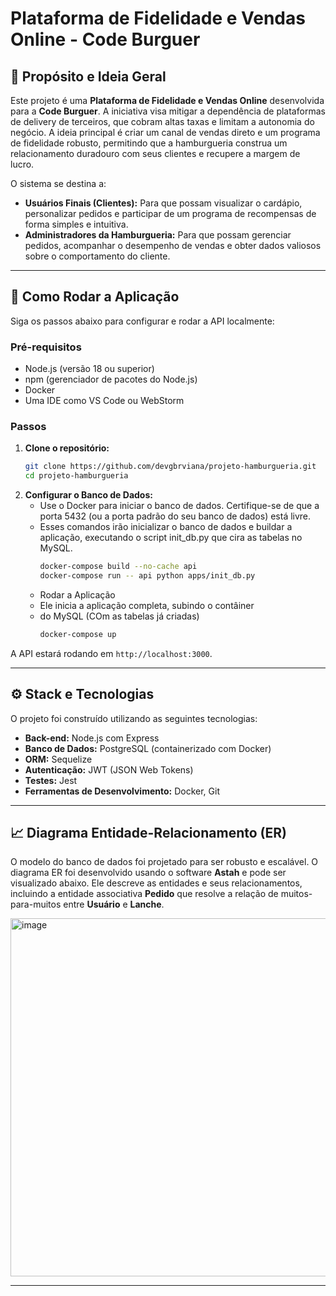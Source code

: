 # Plataforma de Fidelidade e Vendas Online - Code Burguer

## 📝 Propósito e Ideia Geral

Este projeto é uma **Plataforma de Fidelidade e Vendas Online** desenvolvida para a **Code Burguer**. A iniciativa visa mitigar a dependência de plataformas de delivery de terceiros, que cobram altas taxas e limitam a autonomia do negócio. A ideia principal é criar um canal de vendas direto e um programa de fidelidade robusto, permitindo que a hamburgueria construa um relacionamento duradouro com seus clientes e recupere a margem de lucro.

O sistema se destina a:
* **Usuários Finais (Clientes):** Para que possam visualizar o cardápio, personalizar pedidos e participar de um programa de recompensas de forma simples e intuitiva.
* **Administradores da Hamburgueria:** Para que possam gerenciar pedidos, acompanhar o desempenho de vendas e obter dados valiosos sobre o comportamento do cliente.

---

## 🚀 Como Rodar a Aplicação

Siga os passos abaixo para configurar e rodar a API localmente:

### Pré-requisitos
* Node.js (versão 18 ou superior)
* npm (gerenciador de pacotes do Node.js)
* Docker
* Uma IDE como VS Code ou WebStorm

### Passos
1.  **Clone o repositório:**
    ```bash
    git clone https://github.com/devgbrviana/projeto-hamburgueria.git
    cd projeto-hamburgueria
    ```
2.  **Configurar o Banco de Dados:**
    * Use o Docker para iniciar o banco de dados. Certifique-se de que a porta 5432 (ou a porta padrão do seu banco de dados) está livre.
    * Esses comandos irão inicializar o banco de dados e buildar a aplicação, executando o script init_db.py que cira as tabelas no MySQL.
      ```bash
      docker-compose build --no-cache api
      docker-compose run -- api python apps/init_db.py
      ```
    * Rodar a Aplicação
    * Ele inicia a aplicação completa, subindo o contâiner
    * do MySQL (COm as tabelas já criadas)
      ```bash
      docker-compose up
      ```

A API estará rodando em `http://localhost:3000`.

---

## ⚙️ Stack e Tecnologias

O projeto foi construído utilizando as seguintes tecnologias:

* **Back-end:** Node.js com Express
* **Banco de Dados:** PostgreSQL (containerizado com Docker)
* **ORM:** Sequelize
* **Autenticação:** JWT (JSON Web Tokens)
* **Testes:** Jest
* **Ferramentas de Desenvolvimento:** Docker, Git

---

## 📈 Diagrama Entidade-Relacionamento (ER)

O modelo do banco de dados foi projetado para ser robusto e escalável. O diagrama ER foi desenvolvido usando o software **Astah** e pode ser visualizado abaixo. Ele descreve as entidades e seus relacionamentos, incluindo a entidade associativa **Pedido** que resolve a relação de muitos-para-muitos entre **Usuário** e **Lanche**.

<img width="1062" height="573" alt="image" src="https://github.com/user-attachments/assets/dd44dde5-4971-41b7-98f4-a591cf84e392" />


---
